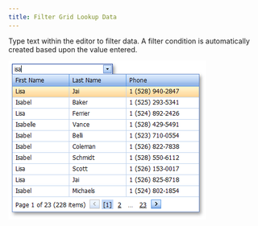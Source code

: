 ```yaml
---
title: Filter Grid Lookup Data
---
```

Type text within the editor to filter data. A filter condition is automatically created based upon the value entered.

![ASPxGridLookup_Filtration](../../../images/Img13291.png)